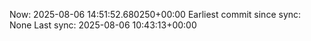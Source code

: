 Now: 2025-08-06 14:51:52.680250+00:00 Earliest commit since sync: None Last sync: 2025-08-06 10:43:13+00:00
